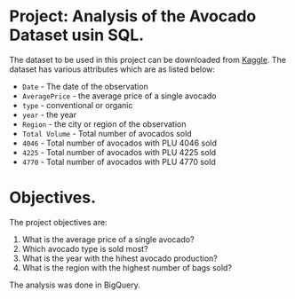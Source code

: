 # Project: Analysis of the Avocado Dataset usin SQL.
The dataset to be used in this project can be downloaded from [Kaggle](https://www.kaggle.com/datasets/neuromusic/avocado-prices "Avocado Prices Dataset"). The dataset has various attributes which are as listed below:
- `Date` - The date of the observation
- `AveragePrice` - the average price of a single avocado
- `type` - conventional or organic
- `year` - the year
- `Region` - the city or region of the observation
- `Total Volume` - Total number of avocados sold
- `4046` - Total number of avocados with PLU 4046 sold
- `4225` - Total number of avocados with PLU 4225 sold
- `4770` - Total number of avocados with PLU 4770 sold

# Objectives.
The project objectives are:
1. What is the average price of a single avocado?
2. Which avocado type is sold most?
3. What is the year with the hihest avocado production?
4. What is the region with the highest number of bags sold?


The analysis was done in BigQuery.